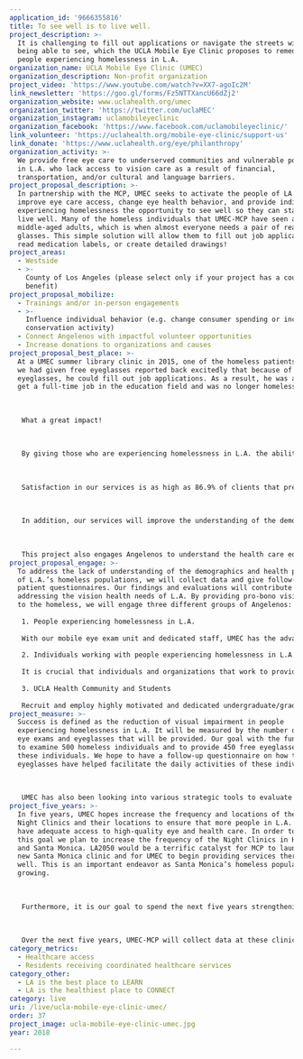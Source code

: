 ```yaml
---
application_id: '9666355816'
title: To see well is to live well.
project_description: >-
  It is challenging to fill out applications or navigate the streets without
  being able to see, which the UCLA Mobile Eye Clinic proposes to remedy for
  people experiencing homelessness in L.A.
organization_name: UCLA Mobile Eye Clinic (UMEC)
organization_description: Non-profit organization
project_video: 'https://www.youtube.com/watch?v=XX7-agoIc2M'
link_newsletter: 'https://goo.gl/forms/Fz5NTTXancU66dZj2'
organization_website: www.uclahealth.org/umec
organization_twitter: 'https://twitter.com/uclaMEC'
organization_instagram: uclamobileyeclinic
organization_facebook: 'https://www.facebook.com/uclamobileyeclinic/'
link_volunteer: 'https://uclahealth.org/mobile-eye-clinic/support-us'
link_donate: 'https://www.uclahealth.org/eye/philanthropy'
organization_activity: >-
  We provide free eye care to underserved communities and vulnerable populations
  in L.A. who lack access to vision care as a result of financial,
  transportation, and/or cultural and language barriers.
project_proposal_description: >-
  In partnership with the MCP, UMEC seeks to activate the people of LA to
  improve eye care access, change eye health behavior, and provide individuals
  experiencing homelessness the opportunity to see well so they can start to
  live well. Many of the homeless individuals that UMEC-MCP have seen are
  middle-aged adults, which is when almost everyone needs a pair of reading
  glasses. This simple solution will allow them to fill out job applications,
  read medication labels, or create detailed drawings!
project_areas:
  - Westside
  - >-
    County of Los Angeles (please select only if your project has a countywide
    benefit)
project_proposal_mobilize:
  - Trainings and/or in-person engagements
  - >-
    Influence individual behavior (e.g. change consumer spending or increase
    conservation activity)
  - Connect Angelenos with impactful volunteer opportunities
  - Increase donations to organizations and causes
project_proposal_best_place: >-
  At a UMEC summer library clinic in 2015, one of the homeless patients to whom
  we had given free eyeglasses reported back excitedly that because of his new
  eyeglasses, he could fill out job applications. As a result, he was able to
  get a full-time job in the education field and was no longer homeless.
   
   
   
   What a great impact!
   
   
   
   By giving those who are experiencing homelessness in L.A. the ability to see well, we give them the opportunity to start to live well. MCP and UMEC services go where individuals live and work, which improves access to our free care. In fact, 81.3% of clients report that the UMEC-MCP Night Clinic improved their access to other healthcare resources in L.A. In addition, UMEC provides educational packets to give patients more information about their eye conditions and available resources they can utilize. We have found that 69% of patients we examine have a treatable eye condition and that over 90% of them need eyeglasses. Those 69% were treated for refractive error, diabetic retinopathy, glaucoma, pinguecula, pterygium, and cataracts and were provided access to ophthalmic care at UCLA Olive View and Harbor County hospitals which alleviates strain on emergency rooms. An estimated 18 billion dollars could be saved annually if “non-urgent” clinical problems such as correcting refractive error with glasses were treated outside of the emergency room through programs like the UMEC-MCP Night Clinic.
   
   
   
   Satisfaction in our services is as high as 86.9% of clients that prefer our clinic to other free clinics in the L.A. area and 89.6% that prefer the Night Clinic to a hospital emergency department for non-emergency care. Thus, our services have an incredible impact on the quality of life for those experiencing homelessness in L.A.
   
   
   
   In addition, our services will improve the understanding of the demographics and eye health problems of L.A.’s homeless populations, as knowledge of these is scarce. The last study addressing ocular disorders among the homeless in L.A. was published decades ago in 1990. Not only will our findings improve our clinics, but it may also guide future organizations to address the vision health needs of the L.A. homeless population. We share LA2050’s goal to ensure that 100 percent of L.A. residents have access to affordable healthcare services, including vision care.
   
   
   
   This project also engages Angelenos to understand the health care equality issues in their communities and help people experiencing homelessness in L.A. To engage more Angelenos, we will advertise our free eye care to undertreated patients who visit MCP’s multiple clinic sites and use the Night Clinic’s services. In one study (in Hawaii), 49% of the homeless did not know where to go to seek eye care and 68% did not know where to go to obtain eyeglasses. By reaching out to the homeless in the areas we serve, we can reduce these statistics and offer our health services to more people.
project_proposal_engage: >-
  To address the lack of understanding of the demographics and health problems
  of L.A.’s homeless populations, we will collect data and give follow-up
  patient questionnaires. Our findings and evaluations will contribute to
  addressing the vision health needs of L.A. By providing pro-bono vision care
  to the homeless, we will engage three different groups of Angelenos: 
   
   1. People experiencing homelessness in L.A.
   
   With our mobile eye exam unit and dedicated staff, UMEC has the advantage to mobilize our clinic to areas where the needs are greatest in the L.A. community. This will also increase awareness and accessibility of vision care for the homeless. 
   
   2. Individuals working with people experiencing homelessness in L.A.
   
   It is crucial that individuals and organizations that work to provide services for people experiencing homelessness are aware of the great need for access to vision care and education on vision health. To help this group of Angelenos working with the homeless understand the extent and details of this health concern, UMEC & MCP will share our evaluations and data findings from our screenings, exams, and questionnaires. 
   
   3. UCLA Health Community and Students
   
   Recruit and employ highly motivated and dedicated undergraduate/graduate students with an interest in the field of medicine and public health through an interview and thorough training process. By activating these communities, we can expand our efforts to affect more people with the UMEC-MCP services offered.
project_measure: >-
  Success is defined as the reduction of visual impairment in people
  experiencing homelessness in L.A. It will be measured by the number of free
  eye exams and eyeglasses that will be provided. Our goal with the funding is
  to examine 500 homeless individuals and to provide 450 free eyeglasses to
  these individuals. We hope to have a follow-up questionnaire on how the new
  eyeglasses have helped facilitate the daily activities of these individuals.
   
   
   
   UMEC has also been looking into various strategic tools to evaluate the program effectively. UMEC’s goal with a USC professor, is to conduct a Social Return of Investment Analysis (SROI) to leverage the impact of the Night Clinics. SROI is a process for understanding, measuring, and reporting on the social, environmental, and economic value created by the UMEC program. Evaluating programs properly will lead to the following impacts: more informed decision-making, ability to strike a balance between investments, and determining the best value for the budget. SROI will help guide internal performance management, attract funding, and lead to stronger relationships with stakeholders. This tool encourages accountability, transparency, and sustainability in decision-making. This tactic places stakeholders at the center of the process, including beneficiaries of aid whose voices are often ignored in the evaluation process. From this inclusive process, more Angelenos will become engaged with the planning and executing of the night clinics.
project_five_years: >-
  In five years, UMEC hopes increase the frequency and locations of the MCP-UMEC
  Night Clinics and their locations to ensure that more people in L.A. County
  have adequate access to high-quality eye and health care. In order to reach
  this goal we plan to increase the frequency of the Night Clinics in Hollywood
  and Santa Monica. LA2050 would be a terrific catalyst for MCP to launch their
  new Santa Monica clinic and for UMEC to begin providing services there as
  well. This is an important endeavor as Santa Monica’s homeless population is
  growing.
   
   
   
   Furthermore, it is our goal to spend the next five years strengthening the long-standing partnership with the MCP. To achieve this goal, UMEC would like to host more regular planning and evaluation meetings to nurture this collaboration with the MCP. Outside community, members and advisors will be invited to these meetings so that all stakeholders are consulted. The LA2050 grant will help support these endeavors to sustain and even expand the frequency of the Night Clinics and their locations to help people experiencing homelessness in L.A. 
   
   
   
   Over the next five years, UMEC-MCP will collect data at these clinics and will utilize them for patient evaluations and studies. These evaluations will allow UMEC, MCP, and other organizations to tailor health services to best fit the needs of the L.A. homeless population. UMEC-MCP will also use the data for research purposes. The research conducted from this project may have the power to influence public policy and determine the best way to deliver care to the under-served population in the L.A. area.
category_metrics:
  - Healthcare access
  - Residents receiving coordinated healthcare services
category_other:
  - LA is the best place to LEARN
  - LA is the healthiest place to CONNECT
category: live
uri: /live/ucla-mobile-eye-clinic-umec/
order: 37
project_image: ucla-mobile-eye-clinic-umec.jpg
year: 2018

---
```

